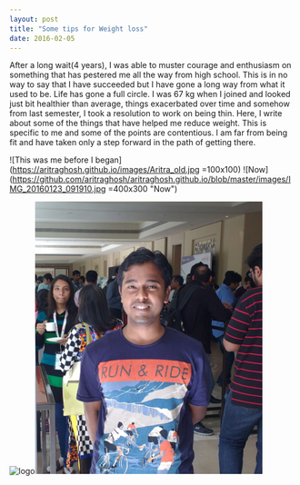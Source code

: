 ```yaml
---
layout: post
title: "Some tips for Weight loss"
date: 2016-02-05
---
```


After a long wait(4 years), I was able to muster courage and enthusiasm on something that has pestered me all the way from high school. This is in no way to say that I have succeeded but I have gone a long way from what it used to be. Life has gone a full circle. I was 67 kg when I joined and looked just bit healthier than average, things exacerbated over time and somehow from last semester, I took a resolution to work on being thin. Here, I write about some of the things that have helped me reduce weight. This is specific to me and some of the points are contentious. I am far from being fit and have taken only a step forward in the path of getting there.

![This was me before I began](https://aritraghosh.github.io/images/Aritra_old.jpg =100x100) ![Now](https://github.com/aritraghosh/aritraghosh.github.io/blob/master/images/IMG_20160123_091910.jpg =400x300 "Now")

<div style="float:left;"> 
<img alt="logo" src="https://aritraghosh.github.io/images/Aritra_old.jpg" style="width: 400px; height = 300px;" /><img alt="background" src="https://github.com/aritraghosh/aritraghosh.github.io/blob/master/images/IMG_20160123_091910.jpg" style="width: 400px; height = 300px;" /> 
</div>





